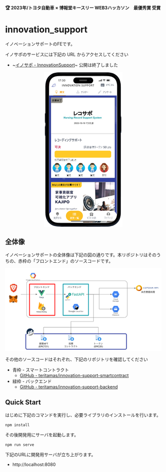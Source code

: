  **🏆 2023年/トヨタ自動車 × 博報堂キースリー WEB3ハッカソン　最優秀賞 受賞**


# innovation_support

イノベーションサポートのFEです。

イノサポのサービスには下記の URL からアクセスしてください

- ~[イノサポ - InnovationSupport](https://innovation-support-d391e.web.app)~ 公開は終了しました

<div align="center">
  <img src="./docs/app.png" height="500">
</div>

## 全体像

イノベーションサポートの全体像は下記の図の通りです。本リポジトリはそのうちの、赤枠の「フロントエンド」のソースコードです。

![アーキテクチャ](./docs/arch.png)

その他のソースコードはそれぞれ、下記のリポジトリを確認してください

- 青枠 - スマートコントラクト
  - [GitHub - teritamas/innovation-support-smartcontract](https://github.com/teritamas/innovation-support-smartcontract)
- 緑枠 - バックエンド
  - [GitHub - teritamas/innovation-support-backend](https://github.com/teritamas/innovation-support-backend)

## Quick Start

はじめに下記のコマンドを実行し、必要ライブラリのインストールを行います。

```sh:
npm install
```

その後開発用にサーバを起動します。

```
npm run serve
```

下記のURLに開発用サーバが立ち上がります。

- http://localhost:8080
